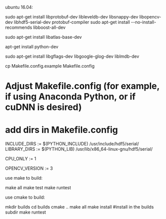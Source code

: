 ubuntu 16.04:


sudo apt-get install libprotobuf-dev libleveldb-dev libsnappy-dev libopencv-dev libhdf5-serial-dev protobuf-compiler
sudo apt-get install --no-install-recommends libboost-all-dev

sudo apt-get install libatlas-base-dev

apt-get install python-dev

sudo apt-get install libgflags-dev libgoogle-glog-dev liblmdb-dev

cp Makefile.config.example Makefile.config
# Adjust Makefile.config (for example, if using Anaconda Python, or if cuDNN is desired)

# add dirs in Makefile.config 
INCLUDE_DIRS := $(PYTHON_INCLUDE) /usr/include/hdf5/serial/ 
LIBRARY_DIRS := $(PYTHON_LIB) /usr/lib/x86_64-linux-gnu/hdf5/serial/


 CPU_ONLY := 1

 OPENCV_VERSION := 3



use make to build:

make all
make test
make runtest


use cmake to build:

mkdir builds
cd builds 
cmake ..
make all
make install #install in the builds subdir
make runtest

